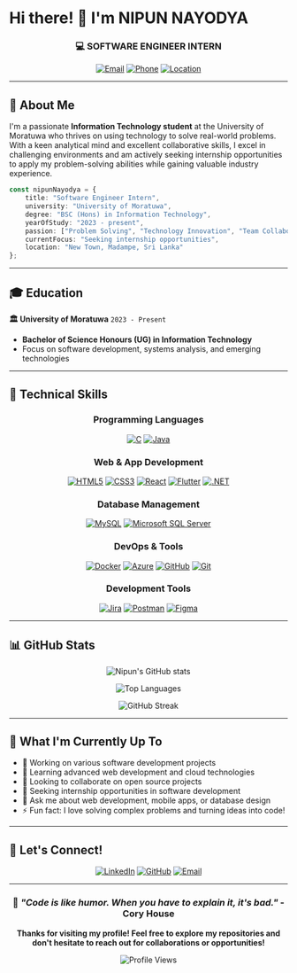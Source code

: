 # Hi there! 👋 I'm **NIPUN NAYODYA**

<div align="center">
  
### 💻 SOFTWARE ENGINEER INTERN
  
[![Email](https://img.shields.io/badge/Email-nayodyaperera2022@gmail.com-red?style=for-the-badge&logo=gmail&logoColor=white)](mailto:nayodyaperera2022@gmail.com)
[![Phone](https://img.shields.io/badge/Phone-+94--769699544-green?style=for-the-badge&logo=whatsapp&logoColor=white)](tel:+94769699544)
[![Location](https://img.shields.io/badge/Location-New%20Town,%20Madampe-blue?style=for-the-badge&logo=google-maps&logoColor=white)]()

</div>

---

## 🚀 About Me

I'm a passionate **Information Technology student** at the University of Moratuwa who thrives on using technology to solve real-world problems. With a keen analytical mind and excellent collaborative skills, I excel in challenging environments and am actively seeking internship opportunities to apply my problem-solving abilities while gaining valuable industry experience.

```typescript
const nipunNayodya = {
    title: "Software Engineer Intern",
    university: "University of Moratuwa",
    degree: "BSC (Hons) in Information Technology",
    yearOfStudy: "2023 - present",
    passion: ["Problem Solving", "Technology Innovation", "Team Collaboration"],
    currentFocus: "Seeking internship opportunities",
    location: "New Town, Madampe, Sri Lanka"
};
```

---

## 🎓 Education

**🏛️ University of Moratuwa** `2023 - Present`
- **Bachelor of Science Honours (UG) in Information Technology**
- Focus on software development, systems analysis, and emerging technologies

---

## 💼 Technical Skills

<div align="center">

### Programming Languages
[![C](https://img.shields.io/badge/C-00599C?style=for-the-badge&logo=c&logoColor=white)]()
[![Java](https://img.shields.io/badge/Java-ED8B00?style=for-the-badge&logo=openjdk&logoColor=white)]()

### Web & App Development
[![HTML5](https://img.shields.io/badge/HTML5-E34F26?style=for-the-badge&logo=html5&logoColor=white)]()
[![CSS3](https://img.shields.io/badge/CSS3-1572B6?style=for-the-badge&logo=css3&logoColor=white)]()
[![React](https://img.shields.io/badge/React-20232A?style=for-the-badge&logo=react&logoColor=61DAFB)]()
[![Flutter](https://img.shields.io/badge/Flutter-02569B?style=for-the-badge&logo=flutter&logoColor=white)]()
[![.NET](https://img.shields.io/badge/.NET-5C2D91?style=for-the-badge&logo=.net&logoColor=white)]()

### Database Management
[![MySQL](https://img.shields.io/badge/MySQL-00000F?style=for-the-badge&logo=mysql&logoColor=white)]()
[![Microsoft SQL Server](https://img.shields.io/badge/Microsoft%20SQL%20Server-CC2927?style=for-the-badge&logo=microsoft%20sql%20server&logoColor=white)]()

### DevOps & Tools
[![Docker](https://img.shields.io/badge/Docker-2496ED?style=for-the-badge&logo=docker&logoColor=white)]()
[![Azure](https://img.shields.io/badge/Microsoft_Azure-0089D0?style=for-the-badge&logo=microsoft-azure&logoColor=white)]()
[![GitHub](https://img.shields.io/badge/GitHub-100000?style=for-the-badge&logo=github&logoColor=white)]()
[![Git](https://img.shields.io/badge/GIT-E44C30?style=for-the-badge&logo=git&logoColor=white)]()

### Development Tools
[![Jira](https://img.shields.io/badge/Jira-0052CC?style=for-the-badge&logo=Jira&logoColor=white)]()
[![Postman](https://img.shields.io/badge/Postman-FF6C37?style=for-the-badge&logo=postman&logoColor=white)]()
[![Figma](https://img.shields.io/badge/Figma-F24E1E?style=for-the-badge&logo=figma&logoColor=white)]()

</div>

---

## 📊 GitHub Stats

<div align="center">
  
![Nipun's GitHub stats](https://github-readme-stats.vercel.app/api?username=nayodya&show_icons=true&theme=tokyonight&hide_border=true&bg_color=0D1117)

![Top Languages](https://github-readme-stats.vercel.app/api/top-langs/?username=nayodya&layout=compact&theme=tokyonight&hide_border=true&bg_color=0D1117)

![GitHub Streak](https://github-readme-streak-stats.herokuapp.com/?user=nayodya&theme=tokyonight&hide_border=true&background=0D1117)

</div>

---

## 🌟 What I'm Currently Up To

- 🔭 Working on various software development projects
- 🌱 Learning advanced web development and cloud technologies
- 👯 Looking to collaborate on open source projects
- 🤔 Seeking internship opportunities in software development
- 💬 Ask me about web development, mobile apps, or database design
- ⚡ Fun fact: I love solving complex problems and turning ideas into code!

---

## 🤝 Let's Connect!

<div align="center">

[![LinkedIn](https://img.shields.io/badge/LinkedIn-0077B5?style=for-the-badge&logo=linkedin&logoColor=white)]()
[![GitHub](https://img.shields.io/badge/GitHub-100000?style=for-the-badge&logo=github&logoColor=white)](https://github.com/nayodya)
[![Email](https://img.shields.io/badge/Gmail-D14836?style=for-the-badge&logo=gmail&logoColor=white)](mailto:nayodyaperera2022@gmail.com)

</div>

---

<div align="center">
  
### 💭 *"Code is like humor. When you have to explain it, it's bad."* - Cory House

**Thanks for visiting my profile! Feel free to explore my repositories and don't hesitate to reach out for collaborations or opportunities!** 

![Profile Views](https://komarev.com/ghpvc/?username=nayodya&color=blueviolet&style=for-the-badge)

</div>
